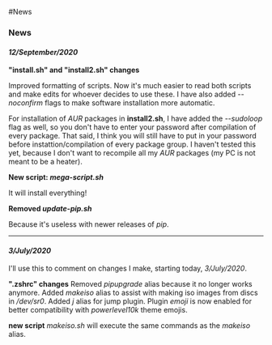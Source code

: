 #News
<h3>News</h3>

<i><h4>12/September/2020</h4></i>

<b>"install.sh" and "install2.sh" changes</b>

Improved formatting of scripts. Now it's much easier to read both scripts and make edits for whoever decides to use these. I have also added <i>--noconfirm</i> flags to make software installation more automatic. 

For installation of <i>AUR</i> packages in <b>install2.sh</b>, I have added the <i>--sudoloop</i> flag as well, so you don't have to enter your password after compilation of every package. That said, I think you will still have to put in your password before instattion/compilation of every package group. I haven't tested this yet, because I don't want to recompile all my <i>AUR</i> packages (my PC is not meant to be a heater).

<b>New script: <i>mega-script.sh</i></b>

It will install everything!

<b>Removed <i>update-pip.sh</i></b>

Because it's useless with newer releases of <i>pip</i>.

---

<i><h4>3/July/2020</h4></i>

I'll use this to comment on changes I make, starting today, <i>3/July/2020</i>.

<b>".zshrc" changes</b>
Removed <i>pipupgrade</i> alias because it no longer works anymore. Added <i>makeiso</i> alias to assist with making iso images from discs in <i>/dev/sr0</i>. Added <i>j</i> alias for jump plugin. Plugin  <i>emoji</i> is now enabled for better compatibility with <i>powerlevel10k</i> theme emojis.

<b>new script</b>
<i>makeiso.sh</i> will execute the same commands as the <i>makeiso</i> alias.
